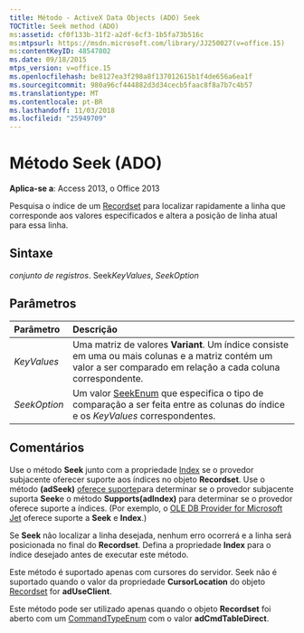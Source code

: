 ```yaml
---
title: Método - ActiveX Data Objects (ADO) Seek
TOCTitle: Seek method (ADO)
ms:assetid: cf0f133b-31f2-a2df-6cf3-1b5fa73b516c
ms:mtpsurl: https://msdn.microsoft.com/library/JJ250027(v=office.15)
ms:contentKeyID: 48547802
ms.date: 09/18/2015
mtps_version: v=office.15
ms.openlocfilehash: be8127ea3f298a8f137012615b1f4de656a6ea1f
ms.sourcegitcommit: 980a96cf444882d3d34cecb5faac8f8a7b7c4b57
ms.translationtype: MT
ms.contentlocale: pt-BR
ms.lasthandoff: 11/03/2018
ms.locfileid: "25949709"
---
```

# <a name="seek-method-ado"></a>Método Seek (ADO)

**Aplica-se a**: Access 2013, o Office 2013

Pesquisa o índice de um [Recordset](recordset-object-ado.md) para localizar rapidamente a linha que corresponde aos valores especificados e altera a posição de linha atual para essa linha.

## <a name="syntax"></a>Sintaxe

*conjunto de registros*. Seek*KeyValues*, *SeekOption*

## <a name="parameters"></a>Parâmetros

|Parâmetro|Descrição|
|:--------|:----------|
|*KeyValues* |Uma matriz de valores **Variant**. Um índice consiste em uma ou mais colunas e a matriz contém um valor a ser comparado em relação a cada coluna correspondente.|
|*SeekOption* |Um valor [SeekEnum](seekenum.md) que especifica o tipo de comparação a ser feita entre as colunas do índice e os *KeyValues* correspondentes.|

## <a name="remarks"></a>Comentários

Use o método **Seek** junto com a propriedade [Index](index-property-ado.md) se o provedor subjacente oferecer suporte aos índices no objeto **Recordset**. Use o método **(adSeek)** [oferece suporte](supports-method-ado.md)para determinar se o provedor subjacente suporta **Seek**e o método **Supports(adIndex)** para determinar se o provedor oferece suporte a índices. (Por exemplo, o [OLE DB Provider for Microsoft Jet](microsoft-ole-db-provider-for-microsoft-jet.md) oferece suporte a **Seek** e **Index**.)

Se **Seek** não localizar a linha desejada, nenhum erro ocorrerá e a linha será posicionada no final do **Recordset**. Defina a propriedade **Index** para o índice desejado antes de executar este método.

Este método é suportado apenas com cursores do servidor. Seek não é suportado quando o valor da propriedade **CursorLocation** do objeto [Recordset](cursorlocation-property-ado.md) for **adUseClient**.

Este método pode ser utilizado apenas quando o objeto **Recordset** foi aberto com um [CommandTypeEnum](commandtypeenum.md) com o valor **adCmdTableDirect**.

